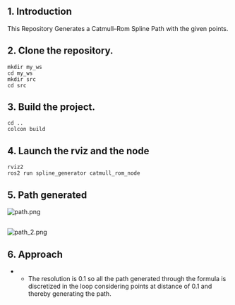 ## 1. Introduction

This Repository Generates a Catmull–Rom Spline Path with the given points. 

## 2. Clone the repository.

```
mkdir my_ws
cd my_ws
mkdir src
cd src

```

## 3. Build the project.

```
cd ..
colcon build
```

## 4. Launch the rviz and the node

```
rviz2
ros2 run spline_generator catmull_rom_node
```

## 5. Path generated

![path.png](attachment:b23aee3d-37e7-491e-b546-a07f96e578ab:path.png)

## 

![path_2.png](attachment:4643c19b-8448-4c1c-8ecc-119a74c273f4:path_2.png)

## 6. Approach

- - The resolution is 0.1 so all the path generated through the formula is discretized in the loop considering points at distance of 0.1 and thereby generating the path.